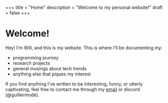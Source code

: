 +++
title = "Home"
description = "Welcome to my personal website!"
draft = false
+++

# Welcome!

Hey! I'm Will, and this is my website. This is where I'll be documenting my:
- programming journey
- research projects 
- general musings about tech trends
- anything else that piques my interest

If you find anything I've written to be interesting, funny, or utterly captivating, feel free to contact me through my [email](william_hick@hotmail.co.uk) or discord (@guillermode). 